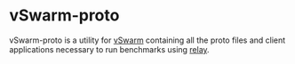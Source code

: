 # vSwarm-proto

vSwarm-proto is a utility for [vSwarm](https://github.com/ease-lab/vSwarm/) containing all the proto files and client applications necessary to run benchmarks using [relay](https://github.com/ease-lab/vSwarm/tree/main/tools/relay).